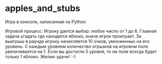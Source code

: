# apples_and_stubs
Игра в консоли, написанная на Python

Игровой процесс:
Игроку дается выбор: любое число от 1 до 6.
Главная задача угадать где находится яблоко, иначе игрок проиграет.
За выигрыш в раунде игроку начисляется 10 очков, умноженных на его уровень.
С каждым уровнем количество огрызков на игровом поле увеличивается на 1.
Если вы достигли 5 уровня, то на поле всегда будет только 1 яблоко.
Желаю удачи! :-)
